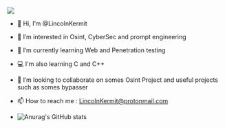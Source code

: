 ![](https://komarev.com/ghpvc/?username=LincolnKermit&color=blue)
- 👋 Hi, I’m @LincolnKermit
- 👀 I’m interested in Osint, CyberSec and prompt engineering  
- 🌱 I’m currently learning Web and Penetration testing
- 💻 I'm also learning C and C++
- 💞️ I’m looking to collaborate on somes Osint Project and useful projects such as somes bypasser
- 📫 How to reach me : LincolnKermit@protonmail.com

- ![Anurag's GitHub stats](https://github-readme-stats.vercel.app/api?username=LincolnKermit&theme=shadow_green&show_icons=true)

